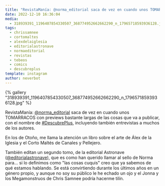 ```yaml
---
title: "RevistaManía: @norma_editorial saca de vez en cuando unos TOMARRACOS con previews bastante largas de las cosas que va a publicar"
date: 2022-12-10 16:36:04
media: 
  - 318939391_1196407854330507_368774952662662290_n_17965718593936128.jpg
tags: 
  - chrissamnee
  - cortomaltes
  - alexdelaiglesia
  - editorialastronave
  - normaeditorial
  - revistas
  - tebeos
  - comics
  - descubreplus
template: instagram
author: neverbot
---
```


{% gallery "318939391_1196407854330507_368774952662662290_n_17965718593936128.jpg" %}

RevistaManía: [@norma_editorial](https://instagram.com/norma_editorial) saca de vez en cuando unos TOMARRACOS con previews bastante largas de las cosas que va a publicar, con el nombre de [#DescubrePlus](/tags/descubreplus), incluyendo también entrevistas a muchos de los autores.

En los de Otoño, me llama la atención un libro sobre el arte de Álex de la Iglesia y el Corto Maltés de Canales y Pellejero.

También editan un segundo tomo, de la editorial Astronave ([@editorialastronave](https://instagram.com/editorialastronave)), que es como han querido llamar al sello de Norma para... si lo definimos como "las cosas cuquis" creo que ya sabemos de qué estamos hablando. Se está convirtiendo durante los últimos años en un género propio, y aunque no soy su público le he echado un ojo y el Jonna y los Megamonstruos de Chris Samnee podría hacerme tilín.
